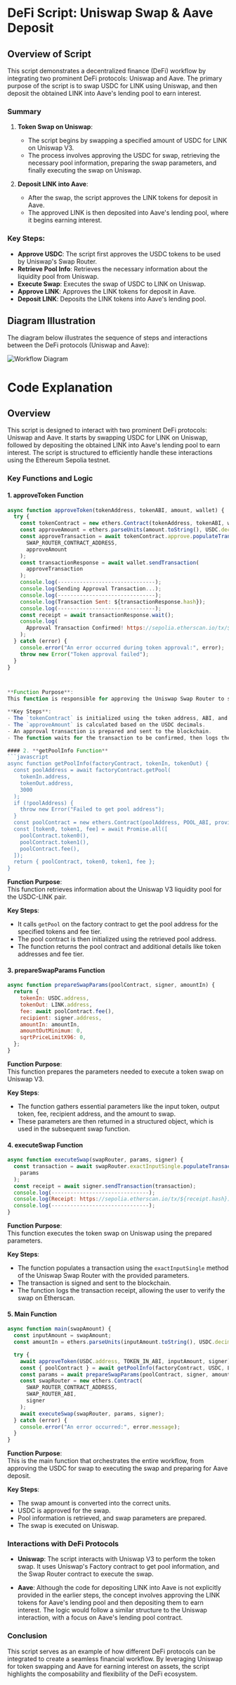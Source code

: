 # DeFi Script: Uniswap Swap & Aave Deposit

## Overview of Script

This script demonstrates a decentralized finance (DeFi) workflow by integrating two prominent DeFi protocols: Uniswap and Aave. The primary purpose of the script is to swap USDC for LINK using Uniswap, and then deposit the obtained LINK into Aave's lending pool to earn interest.

### Summary

1. **Token Swap on Uniswap**:
   - The script begins by swapping a specified amount of USDC for LINK on Uniswap V3.
   - The process involves approving the USDC for swap, retrieving the necessary pool information, preparing the swap parameters, and finally executing the swap on Uniswap.

2. **Deposit LINK into Aave**:
   - After the swap, the script approves the LINK tokens for deposit in Aave.
   - The approved LINK is then deposited into Aave's lending pool, where it begins earning interest.

### Key Steps:
- **Approve USDC**: The script first approves the USDC tokens to be used by Uniswap's Swap Router.
- **Retrieve Pool Info**: Retrieves the necessary information about the liquidity pool from Uniswap.
- **Execute Swap**: Executes the swap of USDC to LINK on Uniswap.
- **Approve LINK**: Approves the LINK tokens for deposit in Aave.
- **Deposit LINK**: Deposits the LINK tokens into Aave's lending pool.

## Diagram Illustration

The diagram below illustrates the sequence of steps and interactions between the DeFi protocols (Uniswap and Aave):

![Workflow Diagram](./Image/flow.png)


# Code Explanation

## Overview

This script is designed to interact with two prominent DeFi protocols: Uniswap and Aave. It starts by swapping USDC for LINK on Uniswap, followed by depositing the obtained LINK into Aave's lending pool to earn interest. The script is structured to efficiently handle these interactions using the Ethereum Sepolia testnet.

### Key Functions and Logic

#### 1. **approveToken Function**
```javascript
async function approveToken(tokenAddress, tokenABI, amount, wallet) {
  try {
    const tokenContract = new ethers.Contract(tokenAddress, tokenABI, wallet);
    const approveAmount = ethers.parseUnits(amount.toString(), USDC.decimals);
    const approveTransaction = await tokenContract.approve.populateTransaction(
      SWAP_ROUTER_CONTRACT_ADDRESS,
      approveAmount
    );
    const transactionResponse = await wallet.sendTransaction(
      approveTransaction
    );
    console.log(-------------------------------);
    console.log(Sending Approval Transaction...);
    console.log(-------------------------------);
    console.log(Transaction Sent: ${transactionResponse.hash});
    console.log(-------------------------------);
    const receipt = await transactionResponse.wait();
    console.log(
      Approval Transaction Confirmed! https://sepolia.etherscan.io/tx/${receipt.hash}
    );
  } catch (error) {
    console.error("An error occurred during token approval:", error);
    throw new Error("Token approval failed");
  }
}



**Function Purpose**:  
This function is responsible for approving the Uniswap Swap Router to spend a specified amount of USDC on behalf of the user. The approval is necessary for the subsequent swap operation.

**Key Steps**:
- The `tokenContract` is initialized using the token address, ABI, and wallet.
- The `approveAmount` is calculated based on the USDC decimals.
- An approval transaction is prepared and sent to the blockchain.
- The function waits for the transaction to be confirmed, then logs the transaction details.

#### 2. **getPoolInfo Function**
```javascript
async function getPoolInfo(factoryContract, tokenIn, tokenOut) {
  const poolAddress = await factoryContract.getPool(
    tokenIn.address,
    tokenOut.address,
    3000
  );
  if (!poolAddress) {
    throw new Error("Failed to get pool address");
  }
  const poolContract = new ethers.Contract(poolAddress, POOL_ABI, provider);
  const [token0, token1, fee] = await Promise.all([
    poolContract.token0(),
    poolContract.token1(),
    poolContract.fee(),
  ]);
  return { poolContract, token0, token1, fee };
}
```

**Function Purpose**:  
This function retrieves information about the Uniswap V3 liquidity pool for the USDC-LINK pair.

**Key Steps**:
- It calls `getPool` on the factory contract to get the pool address for the specified tokens and fee tier.
- The pool contract is then initialized using the retrieved pool address.
- The function returns the pool contract and additional details like token addresses and fee tier.

#### 3. **prepareSwapParams Function**
```javascript
async function prepareSwapParams(poolContract, signer, amountIn) {
  return {
    tokenIn: USDC.address,
    tokenOut: LINK.address,
    fee: await poolContract.fee(),
    recipient: signer.address,
    amountIn: amountIn,
    amountOutMinimum: 0,
    sqrtPriceLimitX96: 0,
  };
}
```

**Function Purpose**:  
This function prepares the parameters needed to execute a token swap on Uniswap V3.

**Key Steps**:
- The function gathers essential parameters like the input token, output token, fee, recipient address, and the amount to swap.
- These parameters are then returned in a structured object, which is used in the subsequent swap function.

#### 4. **executeSwap Function**
```javascript
async function executeSwap(swapRouter, params, signer) {
  const transaction = await swapRouter.exactInputSingle.populateTransaction(
    params
  );
  const receipt = await signer.sendTransaction(transaction);
  console.log(-------------------------------);
  console.log(Receipt: https://sepolia.etherscan.io/tx/${receipt.hash});
  console.log(-------------------------------);
}
```

**Function Purpose**:  
This function executes the token swap on Uniswap using the prepared parameters.

**Key Steps**:
- The function populates a transaction using the `exactInputSingle` method of the Uniswap Swap Router with the provided parameters.
- The transaction is signed and sent to the blockchain.
- The function logs the transaction receipt, allowing the user to verify the swap on Etherscan.

#### 5. **Main Function**
```javascript
async function main(swapAmount) {
  const inputAmount = swapAmount;
  const amountIn = ethers.parseUnits(inputAmount.toString(), USDC.decimals);

  try {
    await approveToken(USDC.address, TOKEN_IN_ABI, inputAmount, signer);
    const { poolContract } = await getPoolInfo(factoryContract, USDC, LINK);
    const params = await prepareSwapParams(poolContract, signer, amountIn);
    const swapRouter = new ethers.Contract(
      SWAP_ROUTER_CONTRACT_ADDRESS,
      SWAP_ROUTER_ABI,
      signer
    );
    await executeSwap(swapRouter, params, signer);
  } catch (error) {
    console.error("An error occurred:", error.message);
  }
}
```

**Function Purpose**:  
This is the main function that orchestrates the entire workflow, from approving the USDC for swap to executing the swap and preparing for Aave deposit.

**Key Steps**:
- The swap amount is converted into the correct units.
- USDC is approved for the swap.
- Pool information is retrieved, and swap parameters are prepared.
- The swap is executed on Uniswap.

### Interactions with DeFi Protocols

- **Uniswap**: The script interacts with Uniswap V3 to perform the token swap. It uses Uniswap's Factory contract to get pool information, and the Swap Router contract to execute the swap.
  
- **Aave**: Although the code for depositing LINK into Aave is not explicitly provided in the earlier steps, the concept involves approving the LINK tokens for Aave's lending pool and then depositing them to earn interest. The logic would follow a similar structure to the Uniswap interaction, with a focus on Aave's lending pool contract.

### Conclusion

This script serves as an example of how different DeFi protocols can be integrated to create a seamless financial workflow. By leveraging Uniswap for token swapping and Aave for earning interest on assets, the script highlights the composability and flexibility of the DeFi ecosystem.
```


